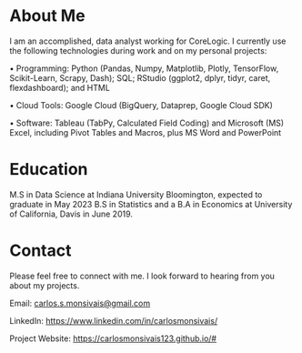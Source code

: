 <h1><b>About Me</b></h1>
I am an accomplished, data analyst working for CoreLogic. I currently use the following technologies during work and on my personal projects:

• Programming: Python (Pandas, Numpy, Matplotlib, Plotly, TensorFlow, Scikit-Learn, Scrapy, Dash); SQL; RStudio (ggplot2, dplyr, tidyr, caret, flexdashboard); and HTML

• Cloud Tools: Google Cloud (BigQuery, Dataprep, Google Cloud SDK)

• Software: Tableau (TabPy, Calculated Field Coding) and Microsoft (MS) Excel, including Pivot Tables and Macros, plus MS Word and PowerPoint


<h1><b>Education</b></h1>
M.S in Data Science at Indiana University Bloomington, expected to graduate in May 2023
B.S in Statistics and a B.A in Economics at University of California, Davis in June 2019.


<h1><b>Contact</b></h1>
Please feel free to connect with me. I look forward to hearing from you about my projects.

Email: carlos.s.monsivais@gmail.com

LinkedIn: https://www.linkedin.com/in/carlosmonsivais/

Project Website: https://carlosmonsivais123.github.io/#
